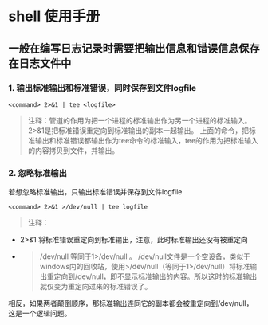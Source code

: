# shell 使用手册
## 一般在编写日志记录时需要把输出信息和错误信息保存在日志文件中
### 1. 输出标准输出和标准错误，同时保存到文件logfile
```shell
<command> 2>&1 | tee <logfile>
```
>注释：管道的作用为把一个进程的标准输出作为另一个进程的标准输入。2>&1是把标准错误重定向到标准输出的副本一起输出。
上面的命令，把标准输出和标准错误都输出作为tee命令的标准输入，tee的作用为把标准输入的内容拷贝到文件，并输出。
### 2. 忽略标准输出
若想忽略标准输出，只输出标准错误并保存到文件logfile 
```shell
<command> 2>&1 >/dev/null | tee logfile
```
>注释：
- 2>&1  将标准错误重定向到标准输出，注意，此时标准输出还没有被重定向
- >/dev/null  等同于1>/dev/null 。 /dev/null文件是一个空设备，类似于windows内的回收站，使用>/dev/null（等同于1>/dev/null）将标准输出重定向到/dev/null，即不显示标准输出的内容。所以这时的标准输出就仅变为重定向过来的标准错误了。

相反，如果两者颠倒顺序，那标准输出连同它的副本都会被重定向到/dev/null，这是一个逻辑问题。
